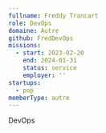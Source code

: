 ```yaml
---
fullname: Freddy Trancart
role: DevOps
domaine: Autre
github: FredDevOps
missions:
  - start: 2023-02-20
    end: 2024-01-31
    status: service
    employer: ''
startups:
  - pop
memberType: autre
---
```


DevOps
